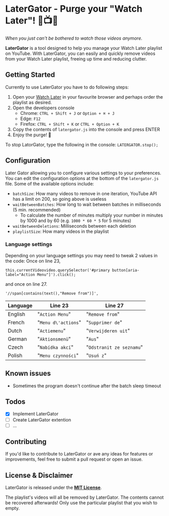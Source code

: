 # LaterGator - Purge your "Watch Later"! 🐊📺🧹
*When you just can't be bothered to watch those videos anymore.*  

**LaterGator** is a tool designed to help you manage your Watch Later playlist on YouTube. With LaterGator, you can easily and quickly remove videos from your Watch Later playlist, freeing up time and reducing clutter.

## Getting Started
Currently to use LaterGator you have to do following steps:  

1. Open your <u>[Watch Later](https://www.youtube.com/playlist?list=WL)</u> in your favourite browser and perhaps order the playlist as desired. 
2.  Open the developers console
    - Chrome: `CTRL + Shift + J` or `Option + ⌘ + J`
    - Edge: `F12`
    - Firefox: `CTRL + Shift + K` or `CTRL + Option + K`
3. Copy the contents of `latergator.js` into the console and press ENTER
4. Enjoy the purge! 🐊

To stop LatorGator, type the following in the console: `LATERGATOR.stop();`

## Configuration  
Later Gator allowing you to configure various settings to your preferences. You can edit the configuration options at the bottom of the `latergator.js` file. Some of the available options include:

* `batchSize`: How many videos to remove in one iteration, YouTube API has a limit on 200, so going above is useless
* `waitBetweenBatches`: How long to wait between batches in milliseconds (5 min. recommended) 
  * To calculate the number of minutes multiply your number in minutes by 1000 and by 60 (e.g. `1000 * 60 * 5` for 5 minutes)
* `waitBetweenDeletions`: Milliseconds between each deletion
* `playlistSize`: How many videos in the playlist

### Language settings
Depending on your language settings you may need to tweak 2 values in the code: 
Once on line 23,
```
this.currentVideovideo.querySelector('#primary button[aria-label="Action Menu"]').click();
```
and once on line 27.
```
'//span[contains(text(),"Remove from")]',
```

| Language      | Line 23 | Line 27 |
| ----------- | ----------- | ----------- |
| English      | "`Action Menu`"       | "`Remove from`"  |
| French      | "`Menu d\'actions`"        | "`Supprimer de`"  |
| Dutch      | "`Actiemenu`"       | "`Verwijderen uit`"  |
| German      | "`Aktionsmenü`"        | "`Aus`"  |
| Czech      | "`Nabídka akcí`"        | "`Odstranit ze seznamu`"  |
| Polish      | "`Menu czynności`"        | "`Usuń z`"  |

## Known issues
* Sometimes the program doesn't continue after the batch sleep timeout

## Todos
- [X] Implement LaterGator
- [ ] Create LaterGator extention
- [ ] ...

## Contributing  
If you'd like to contribute to LaterGator or ave any ideas for features or improvements, feel free to submit a pull request or open an issue.

## License & Disclaimer
LaterGator is released under the **<u>[MIT License](https://opensource.org/licenses/MIT)</u>**.  

The playlist's videos will all be removed by LaterGator. The contents cannot be recovered afterwards! Only use the particular playlist that you wish to empty.